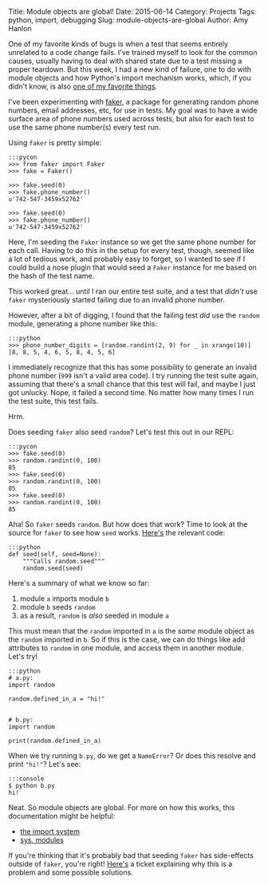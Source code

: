 Title: Module objects are global!
Date: 2015-06-14
Category: Projects
Tags: python, import, debugging
Slug: module-objects-are-global
Author: Amy Hanlon

One of my favorite kinds of bugs is when a test that seems entirely unrelated to a code change fails. I've trained myself to look for the common causes, usually having to deal with shared state due to a test missing a proper teardown. But this week, I had a new kind of failure, one to do with module objects and how Python's import mechanism works, which, if you didn't know, is also [one of my favorite things](http://mathamy.com/import-accio-bootstrapping-python-grammar.html).

I've been experimenting with [faker](https://github.com/joke2k/faker), a package for generating random phone numbers, email addresses, etc, for use in tests. My goal was to have a wide surface area of phone numbers used across tests, but also for each test to use the same phone number(s) every test run.

Using `faker` is pretty simple:

    :::pycon
    >>> from faker import Faker
    >>> fake = Faker()

    >>> fake.seed(0)
    >>> fake.phone_number()
    u'742-547-3459x52762'

    >>> fake.seed(0)
    >>> fake.phone_number()
    u'742-547-3459x52762'

Here, I'm seeding the `Faker` instance so we get the same phone number for each call. Having to do this in the setup for every test, though, seemed like a lot of tedious work, and probably easy to forget, so I wanted to see if I could build a nose plugin that would seed a `Faker` instance for me based on the hash of the test name.

This worked great... until I ran our entire test suite, and a test that _didn't_ use `faker` mysteriously started failing due to an invalid phone number.

However, after a bit of digging, I found that the failing test _did_ use the `random` module, generating a phone number like this:

    :::python
    >>> phone_number_digits = [random.randint(2, 9) for _ in xrange(10)]
    [8, 8, 5, 4, 6, 5, 8, 4, 5, 6]

I immediately recognize that this has some possibility to generate an invalid phone number (`999` isn't a valid area code). I try running the test suite again, assuming that there's a small chance that this test will fail, and maybe I just got unlucky. Nope, it failed a second time. No matter how many times I run the test suite, this test fails.

Hrm.

Does seeding `faker` also seed `random`? Let's test this out in our REPL:

    :::pycon
    >>> fake.seed(0)
    >>> random.randint(0, 100)
    85
    >>> fake.seed(0)
    >>> random.randint(0, 100)
    85
    >>> fake.seed(0)
    >>> random.randint(0, 100)
    85

Aha! So `faker` seeds `random`. But how does that work? Time to look at the source for `faker` to see how `seed` works. [Here's](https://github.com/joke2k/faker/blob/e036b29268d346000453211d6f3153e99bdc2fe6/faker/generator.py#L52) the relevant code:

    :::python
    def seed(self, seed=None):
        """Calls random.seed"""
        random.seed(seed)

Here's a summary of what we know so far:

1. module `a` imports module `b`
2. module `b` seeds `random`
3. as a result, `random` is _also_ seeded in module `a`

This must mean that the `random` imported in `a` is the _same_ module object as the `random` imported in `b`. So if this is the case, we can do things like add attributes to `random` in one module, and access them in another module. Let's try!

    :::python
    # a.py:
    import random

    random.defined_in_a = "hi!"


    # b.py:
    import random

    print(random.defined_in_a)

When we try running `b.py`, do we get a `NameError`? Or does this resolve and print `"hi!"`? Let's see:

    :::console
    $ python b.py
    hi!

Neat. So module objects are global. For more on how this works, this documentation might be helpful:

* [the import system](https://docs.python.org/3/reference/import.html#the-import-system)
* [sys. modules](https://docs.python.org/3.4/library/sys.html#sys.modules)

If you're thinking that it's probably bad that seeding `faker` has side-effects outside of `faker`, you're right! [Here's](https://github.com/joke2k/faker/issues/14) a ticket explaining why this is a problem and some possible solutions.
